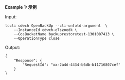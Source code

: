 **Example 1: 示例**



Input: 

```
tccli cdwch OpenBackUp --cli-unfold-argument  \
    --InstanceId cdwch-c7szoedk \
    --CosBucketName backuprestoretest-1301087413 \
    --OperationType close
```

Output: 
```
{
    "Response": {
        "RequestId": "xx-2a4d-4434-b6db-b11716807cef"
    }
}
```

